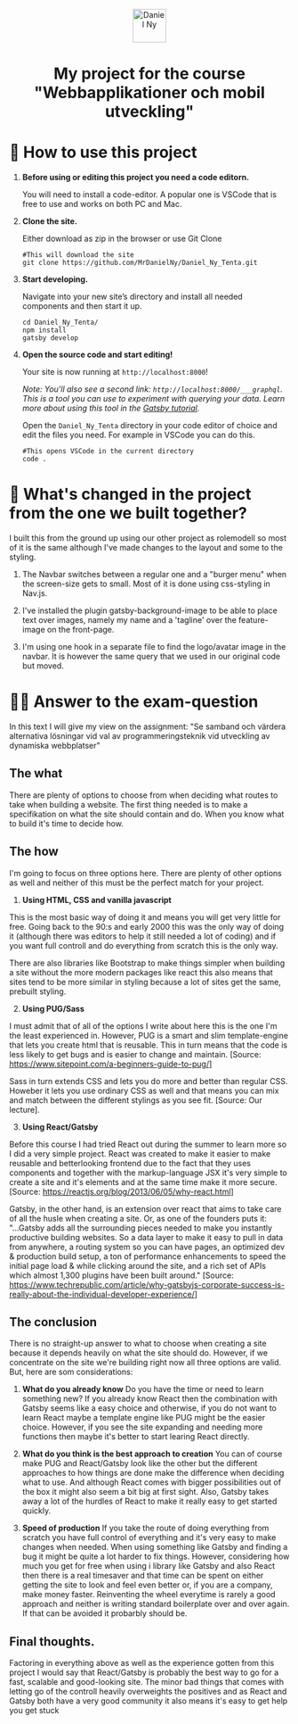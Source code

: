 <!-- Instructions -->
<p align="center">
  <a href="https://daniel-ny-webbapplikationer-och-mobil-utveckling.netlify.app">
    <img alt="Daniel Ny" src="https://daniel-ny-webbapplikationer-och-mobil-utveckling.netlify.app/static/421df43714dfdb0edac5b5a4693f911e/daniel_ny_avatar.png" width="60" />
  </a>
</p>
<h1 align="center">
  My project for the course "Webbapplikationer och mobil utveckling"
</h1>

# 🚀 How to use this project

1.  **Before using or editing this project you need a code editorn.**

    You will need to install a code-editor. A popular one is VSCode that is free to use and works on both PC and Mac.

2.  **Clone the site.**

    Either download as zip in the browser or use Git Clone

    ```shell
    #This will download the site
    git clone https://github.com/MrDanielNy/Daniel_Ny_Tenta.git
    ```

3.  **Start developing.**

    Navigate into your new site’s directory and install all needed components and then start it up.

    ```shell
    cd Daniel_Ny_Tenta/
    npm install
    gatsby develop
    ```

4.  **Open the source code and start editing!**

    Your site is now running at `http://localhost:8000`!

    _Note: You'll also see a second link: _`http://localhost:8000/___graphql`_. This is a tool you can use to experiment with querying your data. Learn more about using this tool in the [Gatsby tutorial](https://www.gatsbyjs.com/tutorial/part-five/#introducing-graphiql)._

    Open the `Daniel_Ny_Tenta` directory in your code editor of choice and edit the files you need. For example in VSCode you can do this.

    ```shell
    #This opens VSCode in the current directory
    code .
    ```

<!-- Instructions end -->

<!-- About this project -->
# 🧐 What's changed in the project from the one we built together?

I built this from the ground up using our other project as rolemodell so most of it is the same although I've made changes to the layout and some to the styling. 

1. The Navbar switches between a regular one and a "burger menu" when the screen-size gets to small. Most of it is done using css-styling in Nav.js.

2. I've installed the plugin gatsby-background-image to be able to place text over images, namely my name and a 'tagline' over the feature-image on the front-page.

3. I'm using one hook in a separate file to find the logo/avatar image in the navbar. It is however the same query that we used in our original code but moved.

<!-- About this project end -->

<!-- "Se samband och värdera alternativa lösningar vid val av programmeringsteknik vid utveckling av dynamiska webbplatser" -->
# 👨‍🔬 Answer to the exam-question

In this text I will give my view on the assignment: "Se samband och värdera alternativa lösningar vid val av programmeringsteknik vid utveckling av dynamiska webbplatser"

## The what

There are plenty of options to choose from when deciding what routes to take when building a website. The first thing needed is to make a specifikation on what the site should contain and do. When you know what to build it's time to decide how.

## The how

I'm going to focus on three options here. There are plenty of other options as well and neither of this must be the perfect match for your project.

1. **Using HTML, CSS and vanilla javascript**

This is the most basic way of doing it and means you will get very little for free. Going back to the 90:s and early 2000 this was the only way of doing it (although there was editors to help it still needed a lot of coding) and if you want full controll and do everything from scratch this is the only way.

There are also libraries like Bootstrap to make things simpler when building a site without the more modern packages like react this also means that sites tend to be more similar in styling because a lot of sites get the same, prebuilt styling.

2. **Using PUG/Sass**

I must admit that of all of the options I write about here this is the one I'm the least experienced in. However, PUG is a smart and slim template-engine that lets you create html that is reusable. This in turn means that the code is less likely to get bugs and is easier to change and maintain. 
[Source: https://www.sitepoint.com/a-beginners-guide-to-pug/]

Sass in turn extends CSS and lets you do more and better than regular CSS. Howeber it lets you use ordinary CSS as well and that means you can mix and match between the different stylings as you see fit. [Source: Our lecture].

3. **Using React/Gatsby**

Before this course I had tried React out during the summer to learn more so I did a very simple project. React was created to make it easier to make reusable and betterlooking frontend due to the fact that they uses components and together with the markup-language JSX it's very simple to create a site and it's elements and at the same time make it more secure. 
[Source: https://reactjs.org/blog/2013/06/05/why-react.html] 

Gatsby, in the other hand, is an extension over react that aims to take care of all the husle when creating a site. Or, as one of the founders puts it: 
"...Gatsby adds all the surrounding pieces needed to make you instantly productive building websites. So a data layer to make it easy to pull in data from anywhere, a routing system so you can have pages, an optimized dev & production build setup, a ton of performance enhancements to speed the initial page load & while clicking around the site, and a rich set of APIs which almost 1,300 plugins have been built around." [Source: https://www.techrepublic.com/article/why-gatsbyjs-corporate-success-is-really-about-the-individual-developer-experience/]

## The conclusion

There is no straight-up answer to what to choose when creating a site because it depends heavily on what the site should do. However, if we concentrate on the site we're building right now all three options are valid. But, here are som considerations:

1. **What do you already know**
Do you have the time or need to learn something new? If you already know React then the combination with Gatsby seems like a easy choice and otherwise, if you do not want to learn React maybe a template engine like PUG might be the easier choice. However, if you see the site expanding and needing more functions then maybe it's better to start learing React directly.

2. **What do you think is the best approach to creation**
You can of course make PUG and React/Gatsby look like the other but the different approaches to how things are done make the difference when deciding what to use. And although React comes with bigger possibilities out of the box it might also seem a bit big at first sight. Also, Gatsby takes away a lot of the hurdles of React to make it really easy to get started quickly.

3. **Speed of production**
If you take the route of doing everything from scratch you have full control of everything and it's very easy to make changes when needed. When using something like Gatsby and finding a bug it might be quite a lot harder to fix things. However, considering how much you get for free when using i library like Gatsby and also React then there is a real timesaver and that time can be spent on either getting the site to look and feel even better or, if you are a company, make money faster. Reinventing the wheel everytime is rarely a good approach and neither is writing standard boilerplate over and over again. If that can be avoided it probarbly should be.

## Final thoughts.
Factoring in everything above as well as the experience gotten from this project I would say that React/Gatsby is probably the best way to go for a fast, scalable and good-looking site. The minor bad things that comes with letting go of the controll heavily overweights the positives and as React and Gatsby both have a very good community it also means it's easy to get help you get stuck


<!-- "Se samband och värdera alternativa lösningar vid val av programmeringsteknik vid utveckling av dynamiska webbplatser" end -->